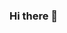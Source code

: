 ### Hi there 👋

<!--
**bucioj/bucioj** is a ✨ _special_ ✨ repository because its `README.md` (this file) appears on your GitHub profile.

Here are some ideas to get you started:

- 🔭 I’m currently working on design projects (courses & personal)
- 🌱 I’m currently learning Digital Marketing
- 👯 I’m looking to collaborate on Web Development / Product Opportunities Projects
- 🤔 I’m looking for help with artist, illustration, visual presentations, & planning. 
- 💬 Ask me about getting involved, volunteer opportunities, job/internship opportunities at tech and media & entertainment companies
- 📫 How to reach me: LinkedIn <- is the best way to reach out
- 😄 Pronouns: He/Him/His
- ⚡ Fun fact: Love Dark Chocolate & Travel Explorere (Into the Unknown)
-->
